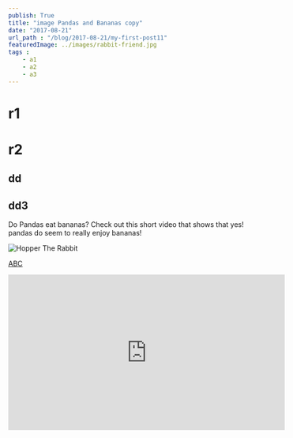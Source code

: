 ```yaml
---
publish: True
title: "image Pandas and Bananas copy"
date: "2017-08-21"
url_path : "/blog/2017-08-21/my-first-post11"
featuredImage: ../images/rabbit-friend.jpg
tags : 
    - a1
    - a2
    - a3
---
```


# r1
# r2
## dd
## dd3
Do Pandas eat bananas? Check out this short video that shows that yes! pandas do
seem to really enjoy bananas!

![Hopper The Rabbit](../images/rabbit-friend.jpg)

[ABC](/blog)

<iframe width="560" height="315" src="https://www.youtube.com/embed/4SZl1r2O_bY" frameborder="0" allowfullscreen></iframe>